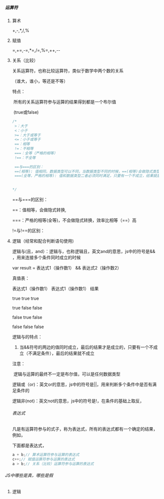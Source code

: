 ##### 运算符

1. 算术

   +,-,*,/,%

2. 赋值

   =,+=,-=,*=,/=,%=,++,--

3. 关系（比较）

   关系运算符，也称比较运算符，类似于数学中两个数的关系

   （谁大，谁小，等还是不等）

   特点：

   ​	所有的关系运算符参与运算的结果得到都是一个布尔值

   ​	(true或false)

   ```js
   /*	
   	>：大于
   	<：小于
   	>=：大于或等于
   	<=：小于或等于
   	==：相等
   	!=：不相等
   	===：全等（严格的相等）
   	!==：不全等
   	
   	==与===的区别：
   	==(相等): 值相同，数据类型可以不同，当数据类型不同的时候，==(相等)会做隐式类型转换，将数据类型转成一致，然后再比较值是否相等，若相等，结果是true，否则就是false
   	===(全等，严格的相等): 值和数据类型二者必须同时满足，只要有一个不成立，结果就是false，是有值和数据类型都相同，结果才是true
   	
   	
   */
   ```

   ==与===的区别：

   ==：值相等，会做隐式转换,

   ===：严格的相等(全等)，不会做隐式转换，效率比相等（==）高

   

   !=与!==的区别：

4. 逻辑（经常和配合判断语句使用)

   逻辑与(且，and）：逻辑与，也称逻辑且，英文and的意思，js中的符号是&& ，用来连接多个条件同时成立的时候

   var result = 表达式1（操作数1） && 表达式2（操作数2）

   真值表：

   

   表达式1（操作数1）   表达式1（操作数1）    结果

   true 								true								true

   true								 false  							 false

   false         					   true  							  false 

   false 							   false 							  false

   

   逻辑与的特点：

   1. 当&&符号的两边的值同时成立，最后的结果才是成立的，只要有一个不成立（不满足条件），最后的结果就不成立

   

   注意： 

   ​	逻辑与运算的最终不一定是布尔值，可以是任何数据类型

   逻辑或（or)：英文or的意思，js中的符号是||，用来判断多个条件中是否有满足条件的

   逻辑非(not)：英文not的意思，js中的符号是!，在条件的基础上取反，

   

   

   

   

   

   ###### 表达式

   凡是有运算符参与的式子，称为表达式，所有的表达式都有一个确定的结果，例如，

   下面都是表达式，

   ```js
   a + b;// 算术运算符参与运算的表达式
   c++;// 赋值运算符参与运算的表达式
   a > b;// 关系（比较）运算符参与运算的表达式
   ```
   
###### JS中哪些是真，哪些是假
   

   

   

   


















1. 逻辑















